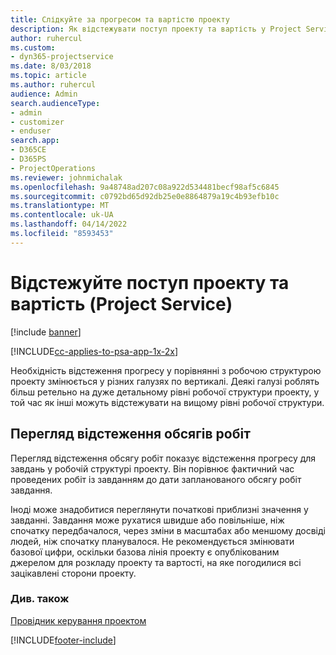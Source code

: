 ```yaml
---
title: Слідкуйте за прогресом та вартістю проекту
description: Як відстежувати поступ проекту та вартість у Project Service
author: ruhercul
ms.custom:
- dyn365-projectservice
ms.date: 8/03/2018
ms.topic: article
ms.author: ruhercul
audience: Admin
search.audienceType:
- admin
- customizer
- enduser
search.app:
- D365CE
- D365PS
- ProjectOperations
ms.reviewer: johnmichalak
ms.openlocfilehash: 9a48748ad207c08a922d534481becf98af5c6845
ms.sourcegitcommit: c0792bd65d92db25e0e8864879a19c4b93efb10c
ms.translationtype: MT
ms.contentlocale: uk-UA
ms.lasthandoff: 04/14/2022
ms.locfileid: "8593453"
---
```

# <a name="track-project-progress-and-cost-project-service"></a>Відстежуйте поступ проекту та вартість (Project Service)

[!include [banner](../includes/psa-now-project-operations.md)]

[!INCLUDE[cc-applies-to-psa-app-1x-2x](../includes/cc-applies-to-psa-app-1x-2x.md)]

Необхідність відстеження прогресу у порівнянні з робочою структурою проекту змінюється у різних галузях по вертикалі. Деякі галузі роблять більш ретельно на дуже детальному рівні робочої структури проекту, у той час як інші можуть відстежувати на вищому рівні робочої структури.  
  
## <a name="effort-tracking-view"></a>Перегляд відстеження обсягів робіт  
Перегляд відстеження обсягу робіт показує відстеження прогресу для завдань у робочій структурі проекту. Він порівнює фактичний час проведених робіт із завданням до дати запланованого обсягу робіт завдання.  
  
Іноді може знадобитися переглянути початкові приблизні значення у завданні. Завдання може рухатися швидше або повільніше, ніж спочатку передбачалося, через зміни в масштабах або меншому досвіді людей, ніж спочатку планувалося. Не рекомендується змінювати базової цифри, оскільки базова лінія проекту є опублікованим джерелом для розкладу проекту та вартості, на яке погодилися всі зацікавлені сторони проекту.  
  
### <a name="see-also"></a>Див. також  
 [Провідник керування проектом](../psa/project-manager-guide.md)


[!INCLUDE[footer-include](../includes/footer-banner.md)]
